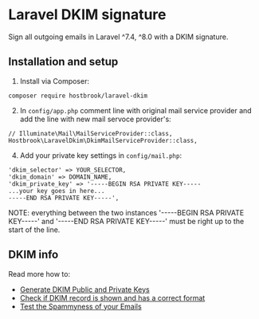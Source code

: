 # Laravel DKIM signature
Sign all outgoing emails in Laravel ^7.4, ^8.0 with a DKIM signature.

## Installation and setup

1. Install via Composer:
```
composer require hostbrook/laravel-dkim
```

2. In `config/app.php` comment line with original mail service provider and add the line with new mail servoce provider's:
```
// Illuminate\Mail\MailServiceProvider::class,
Hostbrook\LaravelDkim\DkimMailServiceProvider::class,
```

4. Add your private key settings in `config/mail.php`:
```
'dkim_selector' => YOUR_SELECTOR,
'dkim_domain' => DOMAIN_NAME,
'dkim_private_key' => '-----BEGIN RSA PRIVATE KEY-----
...your key goes in here...
-----END RSA PRIVATE KEY-----',

```

NOTE: everything between the two instances '-----BEGIN RSA PRIVATE KEY-----' and '-----END RSA PRIVATE KEY-----' must be right up to the start of the line.

## DKIM info

Read more how to:
- [Generate DKIM Public and Private Keys](https://tools.socketlabs.com/dkim/generator)
- [Check if DKIM record is shown and has a correct format](https://dmarcly.com/tools/dkim-record-checker)
- [Test the Spammyness of your Emails](https://www.mail-tester.com)